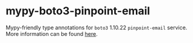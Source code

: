 # mypy-boto3-pinpoint-email

Mypy-friendly type annotations for `boto3` 1.10.22 `pinpoint-email` service.
More information can be found [here](https://github.com/vemel/mypy_boto3).